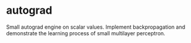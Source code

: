 # autograd
Small autograd engine on scalar values. Implement backpropagation and demonstrate the learning process of small multilayer perceptron.
